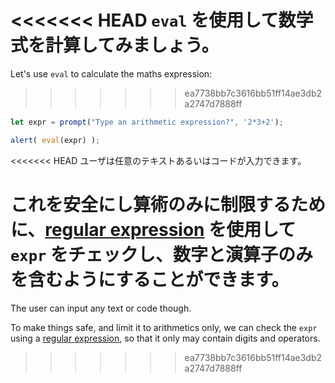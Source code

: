 <<<<<<< HEAD
`eval` を使用して数学式を計算してみましょう。
=======
Let's use `eval` to calculate the maths expression:
>>>>>>> ea7738bb7c3616bb51ff14ae3db2a2747d7888ff

```js demo run
let expr = prompt("Type an arithmetic expression?", '2*3+2');

alert( eval(expr) );
```

<<<<<<< HEAD
ユーザは任意のテキストあるいはコードが入力できます。

これを安全にし算術のみに制限するために、[regular expression](info:regular-expressions) を使用して `expr` をチェックし、数字と演算子のみを含むようにすることができます。
=======
The user can input any text or code though.

To make things safe, and limit it to arithmetics only, we can check the `expr` using a [regular expression](info:regular-expressions), so that it only may contain digits and operators.
>>>>>>> ea7738bb7c3616bb51ff14ae3db2a2747d7888ff
